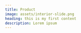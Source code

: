 ```yaml
---
title: Product
image: assets/interior-slide.png
heading: this is my first content
description: Lorem ipsum
---
```

